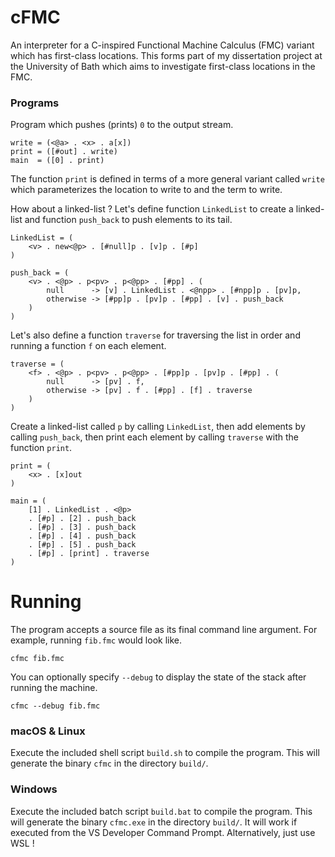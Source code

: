 # cFMC

An interpreter for a C-inspired Functional Machine Calculus (FMC) variant which has first-class locations. This forms part of my dissertation project at the University of Bath which aims to investigate first-class locations in the FMC.

### Programs

Program which pushes (prints) `0` to the output stream. 

```
write = (<@a> . <x> . a[x])
print = ([#out] . write)
main  = ([0] . print)
```

The function `print` is defined in terms of a more general variant called `write` which parameterizes the location to write to and the term to write.

How about a linked-list ? Let's define function `LinkedList` to create a linked-list and function `push_back` to push elements to its tail.

```
LinkedList = (
	<v> . new<@p> . [#null]p . [v]p . [#p]
)

push_back = (
    <v> . <@p> . p<pv> . p<@pp> . [#pp] . (
        null      -> [v] . LinkedList . <@npp> . [#npp]p . [pv]p,
        otherwise -> [#pp]p . [pv]p . [#pp] . [v] . push_back
    )
)
```

Let's also define a function `traverse` for traversing the list in order and running a function `f` on each element.

```
traverse = (
    <f> . <@p> . p<pv> . p<@pp> . [#pp]p . [pv]p . [#pp] . (
        null      -> [pv] . f,
        otherwise -> [pv] . f . [#pp] . [f] . traverse
    )
)
```

Create a linked-list called `p` by calling `LinkedList`, then add elements by calling `push_back`, then print each element by calling `traverse` with the function `print`.

```
print = (
    <x> . [x]out
)

main = (
    [1] . LinkedList . <@p>
    . [#p] . [2] . push_back
    . [#p] . [3] . push_back
    . [#p] . [4] . push_back
    . [#p] . [5] . push_back
    . [#p] . [print] . traverse
)
```

# Running

The program accepts a source file as its final command line argument. For example, running `fib.fmc` would look like.

```
cfmc fib.fmc
```

You can optionally specify `--debug` to display the state of the stack after running the machine.

```
cfmc --debug fib.fmc
```

### macOS & Linux

Execute the included shell script `build.sh` to compile the program. This will generate the binary `cfmc` in the directory `build/`.

### Windows

Execute the included batch script `build.bat` to compile the program. This will generate the binary `cfmc.exe` in the directory `build/`. It will work if executed from the VS Developer Command Prompt. Alternatively, just use WSL !